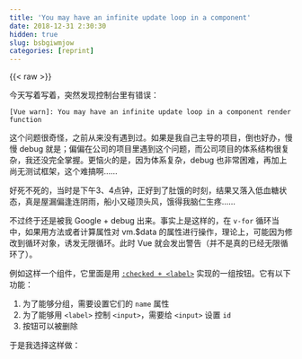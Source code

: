 ```yaml
---
title: 'You may have an infinite update loop in a component' 
date: 2018-12-31 2:30:30
hidden: true
slug: bsbgiwmjow
categories: [reprint]
---
```


{{< raw >}}

                    
<p>今天写着写着，突然发现控制台里有错误：</p>
<div class="widget-codetool" style="display:none;">
      <div class="widget-codetool--inner">
      <span class="selectCode code-tool" data-toggle="tooltip" data-placement="top" title="" data-original-title="全选"></span>
      <span type="button" class="copyCode code-tool" data-toggle="tooltip" data-placement="top" data-clipboard-text="[Vue warn]: You may have an infinite update loop in a component render function" title="" data-original-title="复制"></span>
      <span type="button" class="saveToNote code-tool" data-toggle="tooltip" data-placement="top" title="" data-original-title="放进笔记"></span>
      </div>
      </div><pre class="hljs sql"><code style="word-break: break-word; white-space: initial;">[Vue warn]: You may have an infinite <span class="hljs-keyword">update</span> <span class="hljs-keyword">loop</span> <span class="hljs-keyword">in</span> a component render <span class="hljs-keyword">function</span></code></pre>
<p>这个问题很奇怪，之前从来没有遇到过。如果是我自己主导的项目，倒也好办，慢慢 debug 就是；偏偏在公司的项目里遇到这个问题，而公司项目的体系结构很复杂，我还没完全掌握。更恼火的是，因为体系复杂，debug 也非常困难，再加上尚无测试框架，这个难搞啊……</p>
<p>好死不死的，当时是下午3、4点钟，正好到了肚饿的时刻，结果又落入低血糖状态，真是屋漏偏逢连阴雨，船小又碰顶头风，饿得我脑仁生疼……</p>
<p>不过终于还是被我 Google + debug 出来。事实上是这样的，在 <code>v-for</code> 循环当中，如果用方法或者计算属性对 vm.$data 的属性进行操作，理论上，可能因为修改到循环对象，诱发无限循环。此时 Vue 就会发出警告（并不是真的已经无限循环了）。</p>
<p>例如这样一个组件，它里面是用 <a href="https://segmentfault.com/l/1500000008950435"><code>:checked + &lt;label&gt;</code></a> 实现的一组按钮。它有以下功能：</p>
<ol>
<li>为了能够分组，需要设置它们的 <code>name</code> 属性</li>
<li>为了能够用 <code>&lt;label&gt;</code> 控制 <code>&lt;input&gt;</code>，需要给 <code>&lt;input&gt;</code> 设置 <code>id</code>
</li>
<li>按钮可以被删除</li>
</ol>
<p>于是我选择这样做：</p>
<div class="widget-codetool" style="display:none;">
      <div class="widget-codetool--inner">
      <span class="selectCode code-tool" data-toggle="tooltip" data-placement="top" title="" data-original-title="全选"></span>
      <span type="button" class="copyCode code-tool" data-toggle="tooltip" data-placement="top" data-clipboard-text="<template>
<div>
  <template v-for=&quot;(item, index) in items&quot;>
    <input type=&quot;checkbox&quot; :name=&quot;'my-component-' + selfIndex&quot; :id=&quot;getID&quot;>
    <label :for=&quot;getID(false)&quot;>
    <button type=&quot;button&quot; @click=&quot;remove(index)&quot;>&amp;times;</button>
  </template>
</div>
</template>

<script>
let count = 0;

export default {
  data() {
    return {
      selfIndex: 0,
      itemIndex: 0,
    }
  },
  methods: {
    getID(increase = true) { // 注意，问题就出在这里
      if (increase) {
        this.itemIndex++;
      }
      return `my-component-${this.selfIndex}-${this.itemIndex}`;
    },
  },
  beforeMount() {
    this.selfIndex = count;
    count++;
  }
}
</script>" title="" data-original-title="复制"></span>
      <span type="button" class="saveToNote code-tool" data-toggle="tooltip" data-placement="top" title="" data-original-title="放进笔记"></span>
      </div>
      </div><pre class="xml hljs"><code class="html"><span class="hljs-tag">&lt;<span class="hljs-name">template</span>&gt;</span>
<span class="hljs-tag">&lt;<span class="hljs-name">div</span>&gt;</span>
  <span class="hljs-tag">&lt;<span class="hljs-name">template</span> <span class="hljs-attr">v-for</span>=<span class="hljs-string">"(item, index) in items"</span>&gt;</span>
    <span class="hljs-tag">&lt;<span class="hljs-name">input</span> <span class="hljs-attr">type</span>=<span class="hljs-string">"checkbox"</span> <span class="hljs-attr">:name</span>=<span class="hljs-string">"'my-component-' + selfIndex"</span> <span class="hljs-attr">:id</span>=<span class="hljs-string">"getID"</span>&gt;</span>
    <span class="hljs-tag">&lt;<span class="hljs-name">label</span> <span class="hljs-attr">:for</span>=<span class="hljs-string">"getID(false)"</span>&gt;</span>
    <span class="hljs-tag">&lt;<span class="hljs-name">button</span> <span class="hljs-attr">type</span>=<span class="hljs-string">"button"</span> @<span class="hljs-attr">click</span>=<span class="hljs-string">"remove(index)"</span>&gt;</span>&amp;times;<span class="hljs-tag">&lt;/<span class="hljs-name">button</span>&gt;</span>
  <span class="hljs-tag">&lt;/<span class="hljs-name">template</span>&gt;</span>
<span class="hljs-tag">&lt;/<span class="hljs-name">div</span>&gt;</span>
<span class="hljs-tag">&lt;/<span class="hljs-name">template</span>&gt;</span>

<span class="hljs-tag">&lt;<span class="hljs-name">script</span>&gt;</span><span class="javascript">
<span class="hljs-keyword">let</span> count = <span class="hljs-number">0</span>;

<span class="hljs-keyword">export</span> <span class="hljs-keyword">default</span> {
  data() {
    <span class="hljs-keyword">return</span> {
      <span class="hljs-attr">selfIndex</span>: <span class="hljs-number">0</span>,
      <span class="hljs-attr">itemIndex</span>: <span class="hljs-number">0</span>,
    }
  },
  <span class="hljs-attr">methods</span>: {
    getID(increase = <span class="hljs-literal">true</span>) { <span class="hljs-comment">// 注意，问题就出在这里</span>
      <span class="hljs-keyword">if</span> (increase) {
        <span class="hljs-keyword">this</span>.itemIndex++;
      }
      <span class="hljs-keyword">return</span> <span class="hljs-string">`my-component-<span class="hljs-subst">${<span class="hljs-keyword">this</span>.selfIndex}</span>-<span class="hljs-subst">${<span class="hljs-keyword">this</span>.itemIndex}</span>`</span>;
    },
  },
  beforeMount() {
    <span class="hljs-keyword">this</span>.selfIndex = count;
    count++;
  }
}
</span><span class="hljs-tag">&lt;/<span class="hljs-name">script</span>&gt;</span></code></pre>
<p>这里，为了能生成唯一 ID，我选择每次循环都对 <code>vm.itemIndex++</code>，这就会出现前面说的问题，存在隐患。</p>
<p>解决的方案有两种，一种是把 <code>itemIndex</code> 也放在局部变量里，使它不直接关联在组件上；另一种则是写一个全局的唯一 ID 生成函数，然后引用进来。原理都是一样的。重复的部分就不写了，修改后大体如下：</p>
<h2 id="articleHeader0">方案一</h2>
<div class="widget-codetool" style="display:none;">
      <div class="widget-codetool--inner">
      <span class="selectCode code-tool" data-toggle="tooltip" data-placement="top" title="" data-original-title="全选"></span>
      <span type="button" class="copyCode code-tool" data-toggle="tooltip" data-placement="top" data-clipboard-text="<script>
let count = 0;
let itemCount = 0; // 把元素计数器放在这里

export default {
  methods: {
    getID(increase = true) {
      if (increase) {
        itemCount++;
      }
      return `my-component-${this.selfIndex}-${itemCount}`;
    }
  }
};
</script>" title="" data-original-title="复制"></span>
      <span type="button" class="saveToNote code-tool" data-toggle="tooltip" data-placement="top" title="" data-original-title="放进笔记"></span>
      </div>
      </div><pre class="xml hljs"><code class="html"><span class="hljs-tag">&lt;<span class="hljs-name">script</span>&gt;</span><span class="javascript">
<span class="hljs-keyword">let</span> count = <span class="hljs-number">0</span>;
<span class="hljs-keyword">let</span> itemCount = <span class="hljs-number">0</span>; <span class="hljs-comment">// 把元素计数器放在这里</span>

<span class="hljs-keyword">export</span> <span class="hljs-keyword">default</span> {
  <span class="hljs-attr">methods</span>: {
    getID(increase = <span class="hljs-literal">true</span>) {
      <span class="hljs-keyword">if</span> (increase) {
        itemCount++;
      }
      <span class="hljs-keyword">return</span> <span class="hljs-string">`my-component-<span class="hljs-subst">${<span class="hljs-keyword">this</span>.selfIndex}</span>-<span class="hljs-subst">${itemCount}</span>`</span>;
    }
  }
};
</span><span class="hljs-tag">&lt;/<span class="hljs-name">script</span>&gt;</span></code></pre>
<h2 id="articleHeader1">方案二</h2>
<div class="widget-codetool" style="display:none;">
      <div class="widget-codetool--inner">
      <span class="selectCode code-tool" data-toggle="tooltip" data-placement="top" title="" data-original-title="全选"></span>
      <span type="button" class="copyCode code-tool" data-toggle="tooltip" data-placement="top" data-clipboard-text="// helper.js 生成唯一 id
let count = 0;
export default function uniqueID(increase = true) {
  if (increase) {
    count++;
  }
  return `prefix-${count}`;
}

// 原来的组件
import uniqueID from './helper';

export default {
  methods: {
    getID(increase = true) {
      let id = uniqueID(increase);
      return `my-component-${this.selfIndex}-${id}`;
    }
  }
}" title="" data-original-title="复制"></span>
      <span type="button" class="saveToNote code-tool" data-toggle="tooltip" data-placement="top" title="" data-original-title="放进笔记"></span>
      </div>
      </div><pre class="javascript hljs"><code class="js"><span class="hljs-comment">// helper.js 生成唯一 id</span>
<span class="hljs-keyword">let</span> count = <span class="hljs-number">0</span>;
<span class="hljs-keyword">export</span> <span class="hljs-keyword">default</span> <span class="hljs-function"><span class="hljs-keyword">function</span> <span class="hljs-title">uniqueID</span>(<span class="hljs-params">increase = true</span>) </span>{
  <span class="hljs-keyword">if</span> (increase) {
    count++;
  }
  <span class="hljs-keyword">return</span> <span class="hljs-string">`prefix-<span class="hljs-subst">${count}</span>`</span>;
}

<span class="hljs-comment">// 原来的组件</span>
<span class="hljs-keyword">import</span> uniqueID <span class="hljs-keyword">from</span> <span class="hljs-string">'./helper'</span>;

<span class="hljs-keyword">export</span> <span class="hljs-keyword">default</span> {
  <span class="hljs-attr">methods</span>: {
    getID(increase = <span class="hljs-literal">true</span>) {
      <span class="hljs-keyword">let</span> id = uniqueID(increase);
      <span class="hljs-keyword">return</span> <span class="hljs-string">`my-component-<span class="hljs-subst">${<span class="hljs-keyword">this</span>.selfIndex}</span>-<span class="hljs-subst">${id}</span>`</span>;
    }
  }
}</code></pre>
<hr>
<h2 id="articleHeader2"><a href="https://segmentfault.com/l/1500000010971105?_ea=2544230" target="_blank">【广告】肉老师的面试题详解</a></h2>
<p>顺便做个广告，我的新讲堂已经上线，将于下周二直播。</p>
<p>这次我决定把自己积累的面试题详细地介绍给所有来听课的同学。从设置这道题的目的，考察的方向，希望听到的答案，答出多少大约是什么评价等等都来个彻底的公开。相信大家听后，可以更加明确日常学习的方向。</p>
<p>目前还在75折销售中，欢迎大家，<a href="https://segmentfault.com/l/1500000010971105?_ea=2544230">链接在此</a>。</p>
<hr>
<p>这两天听评书《乱世枭雄》，学到一句话“拉屎脸朝外”，形容讲义气，不知道咋联系的……</p>
<hr>
<p>同步于 <a href="http://blog.meathill.com/tech/js/vue/fix-vue-warn-you-may-have-an-infinite-update-loop-in-a-component-render-function.html" rel="nofollow noreferrer" target="_blank">我的博客</a>。</p>

                
{{< /raw >}}

# 版权声明
本文资源来源互联网，仅供学习研究使用，版权归该资源的合法拥有者所有，

本文仅用于学习、研究和交流目的。转载请注明出处、完整链接以及原作者。

原作者若认为本站侵犯了您的版权，请联系我们，我们会立即删除！

## 原文标题
You may have an infinite update loop in a component

## 原文链接
[https://segmentfault.com/a/1190000011156865](https://segmentfault.com/a/1190000011156865)

